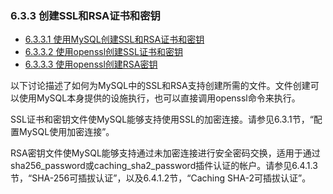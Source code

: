 ### 6.3.3 创建SSL和RSA证书和密钥

- [6.3.3.1 使用MySQL创建SSL和RSA证书和密钥](./06.03.03.01.使用MySQL创建SSL和RSA证书和密钥.md)
- [6.3.3.2 使用openssl创建SSL证书和密钥](./06.03.03.02.使用openssl创建SSL证书和密钥.md)
- [6.3.3.3 使用openssl创建RSA密钥](./06.03.03.03.使用openssl创建RSA密钥.md)

以下讨论描述了如何为MySQL中的SSL和RSA支持创建所需的文件。文件创建可以使用MySQL本身提供的设施执行，也可以直接调用openssl命令来执行。

SSL证书和密钥文件使MySQL能够支持使用SSL的加密连接。请参见6.3.1节，“配置MySQL使用加密连接”。

RSA密钥文件使MySQL能够支持通过未加密连接进行安全密码交换，适用于通过sha256_password或caching_sha2_password插件认证的帐户。请参见6.4.1.3节，“SHA-256可插拔认证”，以及6.4.1.2节，“Caching SHA-2可插拔认证”。